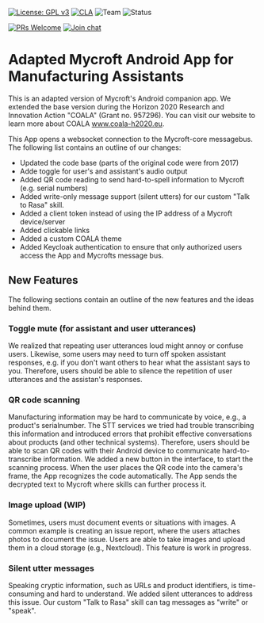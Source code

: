 [![License: GPL v3](https://img.shields.io/badge/License-GPLv3-blue.svg)](https://www.gnu.org/licenses/gpl-3.0) [![CLA](https://img.shields.io/badge/CLA%3F-No-lightgrey.svg)](https://mycroft.ai/cla) ![Team](https://img.shields.io/badge/Team-Community-violet.svg) ![Status](https://img.shields.io/badge/-Experimental-orange.svg)

[![PRs Welcome](https://img.shields.io/badge/PRs-welcome-brightgreen.svg)](http://makeapullrequest.com)
[![Join chat](https://img.shields.io/badge/Mattermost-join_chat-brightgreen.svg)](https://chat.mycroft.ai/community/channels/android)

# Adapted Mycroft Android App for Manufacturing Assistants

This is an adapted version of Mycroft's Android companion app. We extended the base version during the Horizon 2020 Research and Innovation Action "COALA" (Grant no. 957296). You can visit our website to learn more about COALA www.coala-h2020.eu.

This App opens a websocket connection to the Mycroft-core messagebus. The following list contains an outline of our changes:

- Updated the code base (parts of the original code were from 2017)
- Adde toggle for user's and assistant's audio output
- Added QR code reading to send hard-to-spell information to Mycroft (e.g. serial numbers)
- Added write-only message support (silent utters) for our custom "Talk to Rasa" skill.
- Added a client token instead of using the IP address of a Mycroft device/server
- Added clickable links
- Added a custom COALA theme
- Added Keycloak authentication to ensure that only authorized users access the App and Mycrofts message bus.

## New Features

The following sections contain an outline of the new features and the ideas behind them.

### Toggle mute (for assistant and user utterances)

We realized that repeating user utterances loud might annoy or confuse users. Likewise, some users may need to turn off spoken assistant responses, e.g. if you don't want others to hear what the assistant says to you. Therefore, users should be able to silence the repetition of user utterances and the assistan's responses.

### QR code scanning

Manufacturing information may be hard to communicate by voice, e.g., a product's serialnumber. The STT services we tried had trouble transcribing this information and introduced errors that prohibit effective conversations about products (and other technical systems). Therefore, users should be able to scan QR codes with their Android device to communicate hard-to-transcribe information.
We added a new button in the interface, to start the scanning process. When the user places the QR code into the camera's frame, the App recognizes the code automatically. The App sends the decrypted text to Mycroft where skills can further process it.

### Image upload (WIP)

Sometimes, users must document events or situations with images. A common example is creating an issue report, where the users attaches photos to document the issue. Users are able to take images and upload them in a cloud storage (e.g., Nextcloud). This feature is work in progress.

### Silent utter messages

Speaking cryptic information, such as URLs and product identifiers, is time-consuming and hard to understand. We added silent utterances to address this issue. Our custom "Talk to Rasa" skill can tag messages as "write" or "speak".
